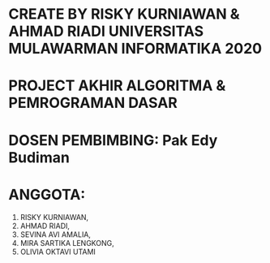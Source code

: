 # CREATE BY RISKY KURNIAWAN & AHMAD RIADI UNIVERSITAS MULAWARMAN INFORMATIKA 2020
# PROJECT AKHIR ALGORITMA & PEMROGRAMAN DASAR
# DOSEN PEMBIMBING: Pak Edy Budiman

# ANGGOTA: 
1. RISKY KURNIAWAN, 
2. AHMAD RIADI,
3. SEVINA AVI AMALIA, 
4. MIRA SARTIKA LENGKONG, 
5. OLIVIA OKTAVI UTAMI
